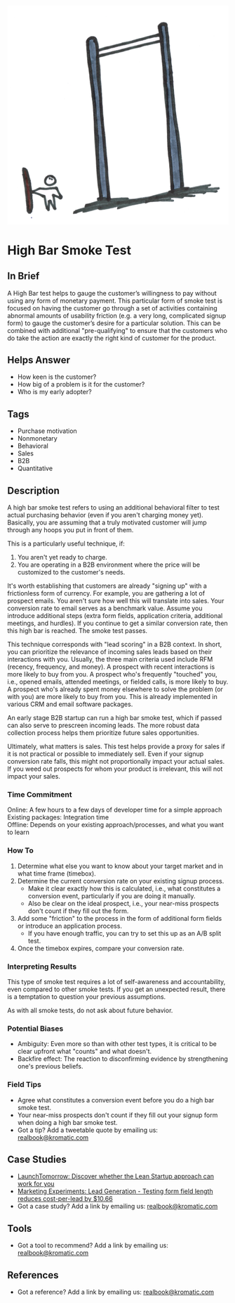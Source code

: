 ![](/assets/illustration-high-bar-smoke-test-shaded.png)
# High Bar Smoke Test

## In Brief

A High Bar test helps to gauge the customer’s willingness to pay without using any form of monetary payment. This particular form of smoke test is focused on having the customer go through a set of activities containing abnormal amounts of usability friction \(e.g. a very long, complicated signup form\) to gauge the customer’s desire for a particular solution. This can be combined with additional "pre-qualifying" to ensure that the customers who do take the action are exactly the right kind of customer for the product.

## Helps Answer

* How keen is the customer? 
* How big of a problem is it for the customer? 
* Who is my early adopter?

## Tags

* Purchase motivation
* Nonmonetary
* Behavioral
* Sales 
* B2B
* Quantitative

## Description

A high bar smoke test refers to using an additional behavioral filter to test actual purchasing behavior \(even if you aren't charging money yet\). Basically, you are assuming that a truly motivated customer will jump through any hoops you put in front of them.

This is a particularly useful technique, if:  
 1. You aren't yet ready to charge.  
 2. You are operating in a B2B environment where the price will be customized to the customer's needs.

It's worth establishing that customers are already "signing up" with a frictionless form of currency. For example, you are gathering a lot of prospect emails. You aren't sure how well this will translate into sales. Your conversion rate to email serves as a benchmark value. Assume you introduce additional steps \(extra form fields, application criteria, additional meetings, and hurdles\). If you continue to get a similar conversion rate, then this high bar is reached. The smoke test passes.

This technique corresponds with "lead scoring" in a B2B context. In short, you can prioritize the relevance of incoming sales leads based on their interactions with you. Usually, the three main criteria used include RFM \(recency, frequency, and money\). A prospect with recent interactions is more likely to buy from you. A prospect who's frequently "touched" you, i.e., opened emails, attended meetings, or fielded calls, is more likely to buy. A prospect who's already spent money elsewhere to solve the problem \(or with you\) are more likely to buy from you. This is already implemented in various CRM and email software packages.

An early stage B2B startup can run a high bar smoke test, which if passed can also serve to prescreen incoming leads. The more robust data collection process helps them prioritize future sales opportunities.

Ultimately, what matters is sales. This test helps provide a proxy for sales if it is not practical or possible to immediately sell. Even if your signup conversion rate falls, this might not proportionally impact your actual sales. If you weed out prospects for whom your product is irrelevant, this will not impact your sales.

### Time Commitment

Online: A few hours to a few days of developer time for a simple approach  
Existing packages: Integration time  
Offline: Depends on your existing approach/processes, and what you want to learn

### How To

1. Determine what else you want to know about your target market and in what time frame \(timebox\).
2. Determine the current conversion rate on your existing signup process.
   * Make it clear exactly how this is calculated, i.e., what constitutes a conversion event, particularly if you are doing it manually.
   * Also be clear on the ideal prospect, i.e., your near-miss prospects don't count if they fill out the form.
3. Add some "friction" to the process in the form of additional form fields or introduce an application process.
   * If you have enough traffic, you can try to set this up as an A/B split test.
4. Once the timebox expires, compare your conversion rate. 

### Interpreting Results

This type of smoke test requires a lot of self-awareness and accountability, even compared to other smoke tests. If you get an unexpected result, there is a temptation to question your previous assumptions.

As with all smoke tests, do not ask about future behavior.

### Potential Biases

* Ambiguity: Even more so than with other test types, it is critical to be clear upfront what "counts" and what doesn't. 
* Backfire effect: The reaction to disconfirming evidence by strengthening one's previous beliefs.

### Field Tips

* Agree what constitutes a conversion event before you do a high bar smoke test.
* Your near-miss prospects don't count if they fill out your signup form when doing a high bar smoke test.
* Got a tip? Add a tweetable quote by emailing us: [realbook@kromatic.com](mailto:realbook@kromatic.com)

## Case Studies

* [LaunchTomorrow: Discover whether the Lean Startup approach can work for you](http://leanstartupquiz.launchtomorrow.com/)
* [Marketing Experiments: Lead Generation - Testing form field length reduces cost-per-lead by $10.66](http://www.marketingexperiments.com/blog/internet-marketing-strategy/lead-generation-testing-form-field-length-reduces-cost-per-lead-by-10-66.html)
* Got a case study? Add a link by emailing us: [realbook@kromatic.com](mailto:realbook@kromatic.com)

## Tools

* Got a tool to recommend? Add a link by emailing us: [realbook@kromatic.com](mailto:realbook@kromatic.com)

## References

* Got a reference? Add a link by emailing us: [realbook@kromatic.com](realbook@kromatic.com)



